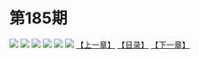 # 第185期
![](https://mao.mhtupian.com/uploads/img/7563/109474/001.jpg)
![](https://mao.mhtupian.com/uploads/img/7563/109474/002.jpg)
![](https://mao.mhtupian.com/uploads/img/7563/109474/003.jpg)
![](https://mao.mhtupian.com/uploads/img/7563/109474/004.jpg)
![](https://mao.mhtupian.com/uploads/img/7563/109474/005.jpg)
![](https://mao.mhtupian.com/uploads/img/7563/109474/006.jpg)
[【上一章】](./97.md)
[【目录】](./README.md)
[【下一章】](./99.md)
